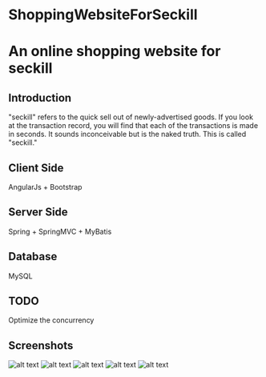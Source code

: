 # ShoppingWebsiteForSeckill
# An online shopping website for seckill

## Introduction
"seckill" refers to the quick sell out of newly-advertised goods. If you look at the transaction record, you will find that each of the transactions is made in seconds. It sounds inconceivable but is the naked truth. This is called "seckill."

## Client Side
AngularJs + Bootstrap

## Server Side
Spring + SpringMVC + MyBatis

## Database
MySQL

## TODO
Optimize the concurrency

## Screenshots
![alt text](https://www.dropbox.com/s/9tbak65a92re9lg/Screenshot%20%281%29.png?raw=1 "list page")
![alt text](https://www.dropbox.com/s/v7u4t1jbyyoj0f0/Screenshot%20%282%29.png?raw=1 "ngDialog")
![alt text](https://www.dropbox.com/s/x9yr355m3i3x7sr/Screenshot%20%284%29.png?raw=1 "countdown")
![alt text](https://www.dropbox.com/s/s9ht4c5b67visol/Screenshot%20%286%29.png?raw=1 "detail page")
![alt text](https://www.dropbox.com/s/bu18vsehaenvbka/Screenshot%20%287%29.png?raw=1 "success")



